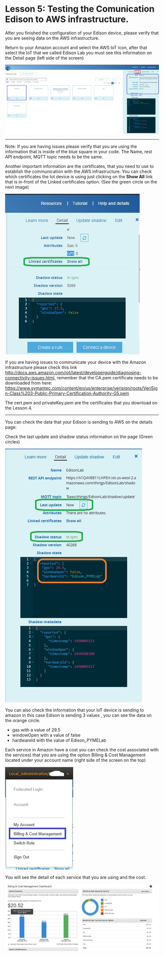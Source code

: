 # Lesson 5: Testing the Comunication Edison to AWS infrastructure.

After you finished the configuration of your Edison device, please verify that you are seeing data on the AWS infrastructure.

Return to your Amazon account and select the AWS IoT icon, after that select the IoT that we called Edison Lab you must see this information on the Detail page (left side of the screen)

![](29.jpg)

---

Note: If you are having issues please verify that you are using the information that is inside of the blue square in your code. The Name, rest API endpoint, MQTT topic needs to be the same.

Another important information are the certificates, that you need to use to establish the communication with the AWS infrastructure. You can check which certificates the Iot device is using just clicking on the **Show All** link that is in-front of the Linked certificates option. (See the green circle on the next image)

![](30.jpg)

If you are having issues to communicate your device with the Amazon infrastructure please check this link http://docs.aws.amazon.com/iot/latest/developerguide/diagnosing-connectivity-issues.html, remember that the CA.pem certificate needs to be downloaded from here: https://www.symantec.com/content/en/us/enterprise/verisign/roots/VeriSign-Class%203-Public-Primary-Certification-Authority-G5.pem

The cert.pem and privateKey.pem are the certificates that you download on the Lesson 4.

---

You can check the data that your Edison is sending to AWS on the details page:

Check the last update and shadow status information on the page (Green circles)

![](31.jpg)

You can also check the information that your IoT device is sending to amazon in this case Edison is sending 3 values , you can see the data on the orange circle.

* gas with a value of 29.5
* windowOpen with a value of false
* hardwareId with the value of Edison_PYMELab

Each service in Amazon have a cost you can check the cost associated with the services) that you are using the option Billing & Cost Management located under your account name (right side of the screen on the top)

![](32.jpg)

You will see the detail of each service that you are using and the cost.

![](50.jpg)

